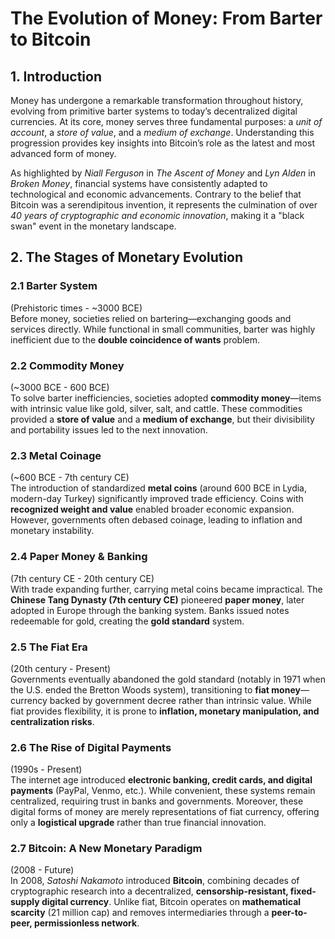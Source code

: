 # The Evolution of Money: From Barter to Bitcoin

## 1. Introduction
Money has undergone a remarkable transformation throughout history, evolving from primitive barter systems to today’s decentralized digital currencies. At its core, money serves three fundamental purposes: a _unit of account_, a _store of value_, and a _medium of exchange_. Understanding this progression provides key insights into Bitcoin’s role as the latest and most advanced form of money.

As highlighted by _Niall Ferguson_ in _The Ascent of Money_ and _Lyn Alden_ in _Broken Money_, financial systems have consistently adapted to technological and economic advancements. Contrary to the belief that Bitcoin was a serendipitous invention, it represents the culmination of over _40 years of cryptographic and economic innovation_, making it a "black swan" event in the monetary landscape.

## 2. The Stages of Monetary Evolution

### 2.1 Barter System
(Prehistoric times - ~3000 BCE)  
Before money, societies relied on bartering—exchanging goods and services directly. While functional in small communities, barter was highly inefficient due to the **double coincidence of wants** problem.

### 2.2 Commodity Money
(~3000 BCE - 600 BCE)  
To solve barter inefficiencies, societies adopted **commodity money**—items with intrinsic value like gold, silver, salt, and cattle. These commodities provided a **store of value** and a **medium of exchange**, but their divisibility and portability issues led to the next innovation.

### 2.3 Metal Coinage
(~600 BCE - 7th century CE)  
The introduction of standardized **metal coins** (around 600 BCE in Lydia, modern-day Turkey) significantly improved trade efficiency. Coins with **recognized weight and value** enabled broader economic expansion. However, governments often debased coinage, leading to inflation and monetary instability.

### 2.4 Paper Money & Banking
(7th century CE - 20th century CE)  
With trade expanding further, carrying metal coins became impractical. The **Chinese Tang Dynasty (7th century CE)** pioneered **paper money**, later adopted in Europe through the banking system. Banks issued notes redeemable for gold, creating the **gold standard** system.

### 2.5 The Fiat Era
(20th century - Present)  
Governments eventually abandoned the gold standard (notably in 1971 when the U.S. ended the Bretton Woods system), transitioning to **fiat money**—currency backed by government decree rather than intrinsic value. While fiat provides flexibility, it is prone to **inflation, monetary manipulation, and centralization risks**.

### 2.6 The Rise of Digital Payments
(1990s - Present)  
The internet age introduced **electronic banking, credit cards, and digital payments** (PayPal, Venmo, etc.). While convenient, these systems remain centralized, requiring trust in banks and governments. Moreover, these digital forms of money are merely representations of fiat currency, offering only a **logistical upgrade** rather than true financial innovation.

### 2.7 Bitcoin: A New Monetary Paradigm
(2008 - Future)  
In 2008, _Satoshi Nakamoto_ introduced **Bitcoin**, combining decades of cryptographic research into a decentralized, **censorship-resistant, fixed-supply digital currency**. Unlike fiat, Bitcoin operates on **mathematical scarcity** (21 million cap) and removes intermediaries through a **peer-to-peer, permissionless network**.
